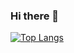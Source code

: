 ### Hi there 👋

[![Top Langs](https://github-readme-stats.vercel.app/api/top-langs/?username=gabrielrueda)](https://github.com/anuraghazra/github-readme-stats)


<!--
**gabrielrueda/gabrielrueda** is a ✨ _special_ ✨ repository because its `README.md` (this file) appears on your GitHub profile.

Here are some ideas to get you started:

- 🔭 I’m currently working on ...
- 🌱 I’m currently learning ...
- 👯 I’m looking to collaborate on ...
- 🤔 I’m looking for help with ...
- 💬 Ask me about ...
- 📫 How to reach me: ...
- 😄 Pronouns: ...
- ⚡ Fun fact: ...
-->

